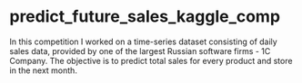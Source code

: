 # predict_future_sales_kaggle_comp
In this competition I worked on a time-series dataset consisting of daily sales data, provided by one of the largest Russian software firms - 1C Company. The objective is to predict total sales for every product and store in the next month.
